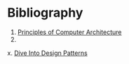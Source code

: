 # Bibliography

1. [Principles of Computer Architecture](https://academicos.azc.uam.mx/oan/lac/Murdocca_en.pdf)
2. 
x. [Dive Into Design Patterns](https://refactoring.guru/design-patterns)
